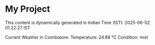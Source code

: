# My Project

This content is dynamically generated in Indian Time (IST): 2025-06-02 01:22:27 IST


Current Weather in Coimbatore:
Temperature: 24.88 °C
Condition: mist
